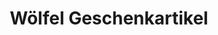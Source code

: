 ---
title: "Wölfel Geschenkartikel"
url: /tuerkenfeld/woelfel-geschenkartikel/
shop: Raumausstattung
---
